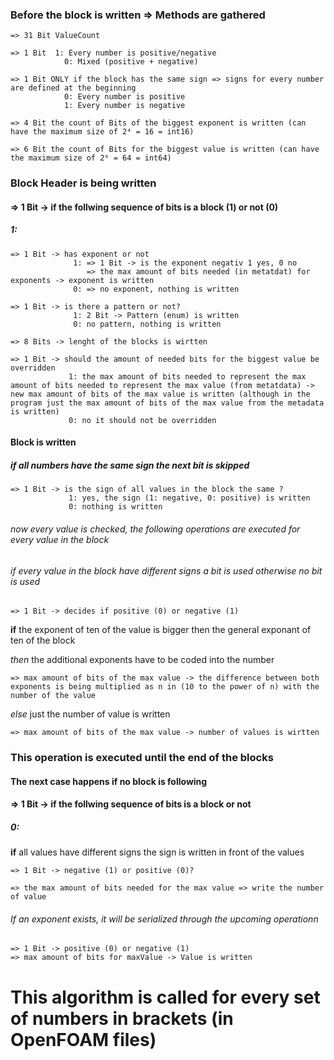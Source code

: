 ### Before the block is written => Methods are gathered
```
=> 31 Bit ValueCount
```
```
=> 1 Bit  1: Every number is positive/negative
            0: Mixed (positive + negative)
```
```
=> 1 Bit ONLY if the block has the same sign => signs for every number are defined at the beginning
            0: Every number is positive
            1: Every number is negative
```
```
=> 4 Bit the count of Bits of the biggest exponent is written (can have the maximum size of 2⁴ = 16 = int16)
```
```
=> 6 Bit the count of Bits for the biggest value is written (can have the maximum size of 2⁶ = 64 = int64)
```
### Block Header is being written

#### => 1 Bit -> if the follwing sequence of bits is a block (1) or not (0)
##### 1:
```
=> 1 Bit -> has exponent or not
              1: => 1 Bit -> is the exponent negativ 1 yes, 0 no
                 => the max amount of bits needed (in metatdat) for exponents -> exponent is written 
              0: => no exponent, nothing is written
```
```
=> 1 Bit -> is there a pattern or not? 
              1: 2 Bit -> Pattern (enum) is written 
              0: no pattern, nothing is written
``` 
```
=> 8 Bits -> lenght of the blocks is wirtten 
```
```
=> 1 Bit -> should the amount of needed bits for the biggest value be overridden
             1: the max amount of bits needed to represent the max amount of bits needed to represent the max value (from metatdata) -> new max amount of bits of the max value is written (although in the program just the max amount of bits of the max value from the metadata is written)
             0: no it should not be overridden
```                  
#### Block is written
##### if all numbers have the same sign the next bit is skipped 
```      
=> 1 Bit -> is the sign of all values in the block the same ?
             1: yes, the sign (1: negative, 0: positive) is written
             0: nothing is written
```                  
###### now every value is checked, the following operations are executed for every value in the block 
###### if every value in the block have different signs a bit is used otherwise no bit is used 
```        
=> 1 Bit -> decides if positive (0) or negative (1)
```        
**if** the exponent of ten of the value is bigger then the general exponant of ten of the block

*then* the additional exponents have to be coded into the number
```
=> max amount of bits of the max value -> the difference between both exponents is being multiplied as n in (10 to the power of n) with the number of the value
```
*else* just the number of value is written
```
=> max amount of bits of the max value -> number of values is wirtten 
```
### This operation is executed until the end of the blocks 

#### The next case happens if no block is following 
#### => 1 Bit -> if the follwing sequence of bits is a block or not 
##### 0: 
**if** all values have different signs the sign is written in front of the values 
```
=> 1 Bit -> negative (1) or positive (0)?
```
```
=> the max amount of bits needed for the max value => write the number of value
```        
###### If an exponent exists, it will be serialized through the upcoming operationn
```        
=> 1 Bit -> positive (0) or negative (1)
=> max amount of bits for maxValue -> Value is written
```          

# This algorithm is called for every set of numbers in brackets (in OpenFOAM files)
